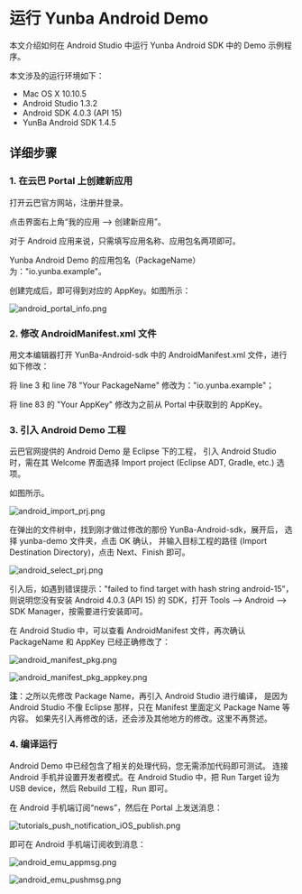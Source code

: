 # 运行 Yunba Android Demo


本文介绍如何在 Android Studio 中运行 Yunba Android SDK 中的 Demo 示例程序。

本文涉及的运行环境如下：

* Mac OS X 10.10.5
* Android Studio 1.3.2
* Android SDK 4.0.3 (API 15)
* YunBa Android SDK 1.4.5

## 详细步骤

### 1. 在云巴 Portal 上创建新应用
打开云巴官方网站，注册并登录。

点击界面右上角“我的应用 --> 创建新应用”。

对于 Android 应用来说，只需填写应用名称、应用包名两项即可。

Yunba Android Demo 的应用包名（PackageName）为："io.yunba.example"。

创建完成后，即可得到对应的 AppKey。如图所示：

![android_portal_info.png](https://raw.githubusercontent.com/yunba/docs/master/image/for_quickstart/android_portal_info.png)

### 2. 修改 AndroidManifest.xml 文件
用文本编辑器打开 YunBa-Android-sdk 中的 AndroidManifest.xml 文件，进行如下修改：

将 line 3 和 line 78 "Your PackageName" 修改为："io.yunba.example"；

将 line 83 的 "Your AppKey" 修改为之前从 Portal 中获取到的 AppKey。

### 3. 引入 Android Demo 工程
云巴官网提供的 Android Demo 是 Eclipse 下的工程，
引入 Android Studio 时，需在其 Welcome 界面选择 Import project (Eclipse ADT, Gradle, etc.) 选项。

如图所示。

![android_import_prj.png](https://raw.githubusercontent.com/yunba/docs/master/image/for_quickstart/android_import_prj.png)

在弹出的文件树中，找到刚才做过修改的那份 YunBa-Android-sdk，展开后，
选择 yunba-demo 文件夹，点击 OK 确认，
并输入目标工程的路径 (Import Destination Directory)，点击 Next、Finish 即可。

![android_select_prj.png](https://raw.githubusercontent.com/yunba/docs/master/image/for_quickstart/android_select_prj.png)


引入后，如遇到错误提示："failed to find target with hash string android-15"，
则说明您没有安装 Android 4.0.3 (API 15) 的 SDK，打开 Tools --> Android --> SDK Manager，按需要进行安装即可。


在 Android Studio 中，可以查看 AndroidManifest 文件，再次确认 PackageName 和 AppKey 已经正确修改了：

![android_manifest_pkg.png](https://raw.githubusercontent.com/yunba/docs/master/image/for_quickstart/android_manifest_pkg.png)

![android_manifest_pkg_appkey.png](https://raw.githubusercontent.com/yunba/docs/master/image/for_quickstart/android_manifest_pkg_appkey.png)

**注**：之所以先修改 Package Name，再引入 Android Studio 进行编译，
是因为 Android Studio 不像 Eclipse 那样，只在 Manifest 里面定义 Package Name 等内容。
如果先引入再修改的话，还会涉及其他地方的修改。这里不再赘述。

### 4. 编译运行
Android Demo 中已经包含了相关的处理代码，您无需添加代码即可测试。
连接 Android 手机并设置开发者模式。在 Android Studio 中，把 Run Target 设为 USB device，然后 Rebuild 工程，Run 即可。

在 Android 手机端订阅“news”，然后在 Portal 上发送消息：

![tutorials_push_notification_iOS_publish.png](https://raw.githubusercontent.com/yunba/docs/master/image/for_tutorials/tutorials_push_notification_iOS_publish.png)


即可在 Android 手机端订阅收到消息：

![android_emu_appmsg.png](https://raw.githubusercontent.com/yunba/docs/master/image/for_quickstart/android_emu_appmsg.png)

![android_emu_pushmsg.png](https://raw.githubusercontent.com/yunba/docs/master/image/for_quickstart/android_emu_pushmsg.png)

